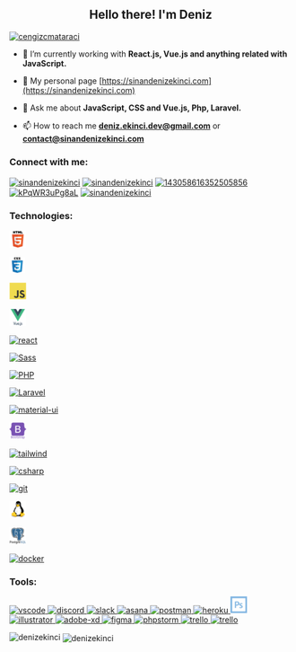 <h2 align="center">Hello there! I'm Deniz</h1>

<p align="left"> <a href="https://github.com/ryo-ma/github-profile-trophy"><img src="https://github-profile-trophy.vercel.app/?username=denizekinci&title=Commit,MultiLanguage,Repositories,Stars,PullRequest,Issues&margin-w=5&no-bg=true" alt="cengizcmataraci" /></a> </p>
<p>
  
- 🌱 I’m currently working with **React.js, Vue.js and anything related with JavaScript.**

- 🚀 My personal page [https://sinandenizekinci.com](https://sinandenizekinci.com)

- 💬 Ask me about **JavaScript, CSS and Vue.js, Php, Laravel.**

- 📫 How to reach me **deniz.ekinci.dev@gmail.com** or **contact@sinandenizekinci.com**
 </p>

<h3 align="left">Connect with me:</h3>
<p align="left">
<a href="https://linkedin.com/in/sinandenizekinci" target="blank" rel=”noopener”><img align="center" src="https://velanovascular.com/wp-content/uploads/2020/06/LinkedIn.png" alt="sinandenizekinci" height="30" width="30" /></a>
<!--<a href="https://stackoverflow.com/users/x" target="blank" rel=”noopener”><img align="center" src="https://upload.wikimedia.org/wikipedia/commons/thumb/e/ef/Stack_Overflow_icon.svg/768px-Stack_Overflow_icon.svg.png" alt="12544106" height="45" width="45" /></a>-->
<a href="https://instagram.com/denizekinci" target="blank" rel=”noopener”><img align="center" src="https://upload.wikimedia.org/wikipedia/commons/thumb/e/e7/Instagram_logo_2016.svg/1200px-Instagram_logo_2016.svg.png" alt="sinandenizekinci" height="30" width="30" /></a>
<!-- <a href="https://medium.com/@denizekinci" target="blank" rel=”noopener”><img align="center" src="https://cdn.jsdelivr.net/npm/simple-icons@3.0.1/icons/medium.svg" alt="@denizekinci" height="30" width="40" /></a> -->
<a href="https://discordapp.com/users/143058616352505856" target="blank" rel=”noopener”><img align="center" src="https://seeklogo.com/images/D/discord-logo-134E148657-seeklogo.com.png" alt="143058616352505856" height="30" width="26" /></a>
<a href="https://join.skype.com/invite/kPqWR3uPg8aL" target="blank" rel="noopener"><img align="center" src="https://seeklogo.com/images/S/skype-icon-logo-62E333BBBA-seeklogo.com.png" alt="kPqWR3uPg8aL" height="30" width="30" /></a>
<a href="https://t.me/sinandenizekinci" target="blank" rel="noopener"><img align="center" src="https://seeklogo.com/images/T/telegram-new-2019-logo-060F2D4B81-seeklogo.com.png" alt="sinandenizekinci" height="30" width="30" /></a>
</p>

<h3 align="left">Technologies:</h3>
<p align="left"> 
<a href="https://www.w3.org/html/" target="_blank" rel=”noopener”> <img src="https://raw.githubusercontent.com/devicons/devicon/master/icons/html5/html5-original-wordmark.svg" alt="html5" width="30" height="30"/> </a> 

<a href="https://www.w3schools.com/css/" target="_blank" rel=”noopener”> <img src="https://raw.githubusercontent.com/devicons/devicon/master/icons/css3/css3-original-wordmark.svg" alt="css3" width="28" height="28"/> </a> 

<a href="https://developer.mozilla.org/en-US/docs/Web/JavaScript" target="_blank" rel=”noopener”> <img src="https://raw.githubusercontent.com/devicons/devicon/master/icons/javascript/javascript-original.svg" alt="javascript" width="30" height="30"/> </a> 

<a href="https://vuejs.org/" target="_blank" rel=”noopener”> <img src="https://raw.githubusercontent.com/devicons/devicon/master/icons/vuejs/vuejs-original-wordmark.svg" alt="vuejs" width="30" height="30"/> </a>

<a href="https://reactjs.org/" target="_blank" rel=”noopener”> <img src="https://upload.wikimedia.org/wikipedia/commons/thumb/4/47/React.svg/1200px-React.svg.png" alt="react" width="33" height="30"/> </a> 

<a href="https://sass-lang.com/" target="_blank" rel=”noopener”> <img src="https://seeklogo.com/images/S/sass-logo-E41E7734A8-seeklogo.com.png" alt="Sass" width="33" height="30"/> </a> 

<a href="https://www.php.net/" target="_blank" rel=”noopener”> <img src="https://seeklogo.com/images/P/PHP-logo-0B2FDC4529-seeklogo.com.png" alt="PHP" width="33" height="30"/> </a> 

<a href="https://laravel.com/" target="_blank" rel=”noopener”> <img src="https://seeklogo.com/images/L/laravel-logo-41EC1D4C3F-seeklogo.com.png" alt="Laravel" width="33" height="30"/> </a> 

<a href="https://material-ui.com/" target="_blank" rel=”noopener”> <img src="https://seeklogo.com/images/M/material-ui-logo-5BDCB9BA8F-seeklogo.com.png" alt="material-ui" width="26" height="26"/> </a>

<a href="https://getbootstrap.com" target="_blank" rel=”noopener”> <img src="https://raw.githubusercontent.com/devicons/devicon/master/icons/bootstrap/bootstrap-plain-wordmark.svg" alt="bootstrap" width="30" height="30"/> </a>

<a href="https://tailwindcss.com/" target="_blank" rel=”noopener”> <img src="https://seeklogo.com/images/T/tailwind-css-logo-5AD4175897-seeklogo.com.png" alt="tailwind" width="30" height="30"/> </a>

 <a href="https://docs.microsoft.com/en-us/dotnet/csharp/" target="_blank" rel=”noopener”> <img src="https://seeklogo.com/images/C/c-sharp-c-logo-02F17714BA-seeklogo.com.png" alt="csharp" width="27" height="30"/> </a>

<a href="https://git-scm.com/" target="_blank" rel=”noopener”> <img src="https://www.vectorlogo.zone/logos/git-scm/git-scm-icon.svg" alt="git" width="30" height="30"/> </a>

<a href="https://www.linux.org/" target="_blank" rel=”noopener”> <img src="https://raw.githubusercontent.com/devicons/devicon/master/icons/linux/linux-original.svg" alt="linux" width="30" height="30"/> </a> 

<a href="https://www.postgresql.org" target="_blank" rel=”noopener”> <img src="https://raw.githubusercontent.com/devicons/devicon/master/icons/postgresql/postgresql-original-wordmark.svg" alt="postgresql" width="30" height="30"/> </a>

<a href="https://www.docker.com/" target="_blank" rel=”noopener”> <img src="https://seeklogo.com/images/D/docker-logo-CF97D0124B-seeklogo.com.png" alt="docker" width="30" height="30"/> </a>

  
<h3 align="left">Tools:</h3>
<a href="https://code.visualstudio.com/" target="_blank" rel=”noopener”> <img src="https://upload.wikimedia.org/wikipedia/commons/thumb/9/9a/Visual_Studio_Code_1.35_icon.svg/1024px-Visual_Studio_Code_1.35_icon.svg.png" alt="vscode" width="30" height="30"/> </a>
<a href="https://discord.com/" target="_blank" rel=”noopener”> <img src="https://cdn4.iconfinder.com/data/icons/logos-and-brands/512/91_Discord_logo_logos-512.png" alt="discord" width="30" height="30"/> </a> 
<a href="https://slack.com/intl/en-tr/" target="_blank" rel=”noopener”> <img src="https://cdn.brandfolder.io/5H442O3W/as/pl546j-7le8zk-4nzzs1/Slack_Mark_Web.png" alt="slack" width="37" height="37"/> </a>
<a href="https://asana.com" target="_blank" rel=”noopener”> <img src="https://cdn.freebiesupply.com/logos/thumbs/2x/asana-logo-logo.png" alt="asana" width="37" height="27"/> </a>
<a href="https://postman.com" target="_blank" rel=”noopener”> <img src="https://www.vectorlogo.zone/logos/getpostman/getpostman-icon.svg" alt="postman" width="30" height="30"/> </a> 
<a href="https://heroku.com" target="_blank" rel=”noopener”> <img src="https://www.vectorlogo.zone/logos/heroku/heroku-icon.svg" alt="heroku" width="30" height="30"/> </a> 
<a href="https://www.photoshop.com/en" target="_blank" rel=”noopener”> <img src="https://raw.githubusercontent.com/devicons/devicon/master/icons/photoshop/photoshop-line.svg" alt="photoshop" width="30" height="30"/> </a> 
<a href="https://www.adobe.com/products/illustrator" target="_blank" rel=”noopener”> <img src="https://seeklogo.com/images/A/adobe-illustrator-cc-logo-C1DC5A6D09-seeklogo.com.png" alt="illustrator" width="30" height="30"/> </a> 
<a href="https://www.adobe.com/products/xd.html" target="_blank" rel=”noopener”> <img src="https://seeklogo.com/vector-logo/312271/adobe-xd" alt="adobe-xd" width="30" height="30"/> </a> 
<a href="https://www.figma.com/" target="_blank" rel=”noopener”> <img src="https://seeklogo.com/images/F/figma-logo-E4E21D3AEA-seeklogo.com.png" alt="figma" width="30" height="30"/> </a> 
<a href="https://www.jetbrains.com/phpstorm/" target="_blank" rel=”noopener”> <img src="https://seeklogo.com/images/P/phpstorm-logo-220B633CDA-seeklogo.com.png" alt="phpstorm" width="30" height="30"/> </a>  
<a href="https://trello.com/en" target="_blank" rel=”noopener”> <img src="https://cdn.iconscout.com/icon/free/png-512/trello-6-569395.png" alt="trello" width="30" height="30"/> </a>
<a href="https://www.atlassian.com/software/jira" target="_blank" rel=”noopener”> <img src="https://seeklogo.com/images/J/jira-logo-C71F8C0324-seeklogo.com.png" alt="trello" width="30" height="30"/> </a>

</p>

<p><img align="left" src="https://github-readme-stats.vercel.app/api/top-langs?username=denizekinci&show_icons=true&theme=radical&locale=en&layout=compact" alt="denizekinci" /></p>

<p>&nbsp;<img align="center" src="https://github-readme-stats.vercel.app/api?username=denizekinci&show_icons=true&theme=dark&locale=en" alt="denizekinci" width="50%" /></p>
